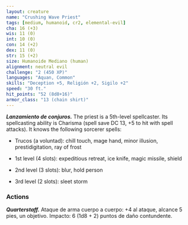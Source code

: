 ```yaml
---
layout: creature
name: "Crushing Wave Priest"
tags: [medium, humanoid, cr2, elemental-evil]
cha: 16 (+3)
wis: 11 (0)
int: 10 (0)
con: 14 (+2)
dex: 11 (0)
str: 15 (+2)
size: Humanoide Mediano (human)
alignment: neutral evil
challenge: "2 (450 XP)"
languages: "Aquan, Common"
skills: "Deception +5, Religión +2, Sigilo +2"
speed: "30 ft."
hit_points: "52 (8d8+16)"
armor_class: "13 (chain shirt)"
---
```


***Lanzamiento de conjuros.*** The priest is a 5th-level spellcaster. Its spellcasting ability is Charisma (spell save DC 13, +5 to hit with spell attacks). It knows the following sorcerer spells:

* Trucos (a voluntad): chill touch, mage hand, minor illusion, prestidigitation, ray of frost

* 1st level (4 slots): expeditious retreat, ice knife, magic missile, shield

* 2nd level (3 slots): blur, hold person

* 3rd level (2 slots): sleet storm

### Actions

***Quarterstaff.*** Ataque de arma cuerpo a cuerpo: +4 al ataque, alcance 5 pies, un objetivo. Impacto: 6 (1d8 + 2) puntos de daño contundente.